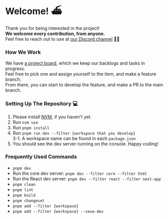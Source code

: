 # Welcome! ⛴️

Thank you for being interested in the project!  
**We welcome every contribution, from anyone.**  
Feel free to reach out to use at [our Discord channel](https://discord.gg/pGzJgKKj) 🙌🏻

### How We Work

We have [a project board](https://github.com/orgs/plainsheet/projects/2), which we keep our backlogs and tasks in progress.  
Feel free to pick one and assign yourself to the item, and make a feature branch.  
From there, you can start to develop the feature, and make a PR to the main branch.

### Setting Up The Repository 💻

1. Please install [NVM](https://github.com/nvm-sh/nvm?tab=readme-ov-file#installing-and-updating), if you haven't yet.
2. Run `nvm use`
3. Run `pnpm install`
4. Run `pnpm run dev --filter {workspace that you develop}`  
   3-1. A workspace name can be found in each `package.json`
5. You should see the dev server running on the console. Happy coding!

### Frequently Used Commands

- `pnpm dev`
- Run the core dev server: `pnpm dev --filter core --filter html`
- Run the React dev server: `pnpm dev --filter react --filter next-app`
- `pnpm clean`
- `pnpm lint`
- `pnpm build`
- `pnpm changeset`
- `pnpm add --filter {workspace}`
- `pnpm add --filter {workspace} --save-dev`
